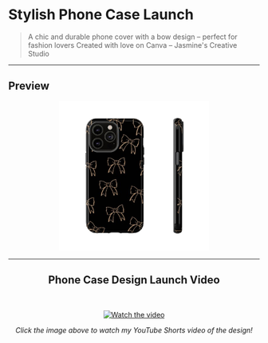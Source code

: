 # Stylish Phone Case Launch

> A chic and durable phone cover with a bow design – perfect for fashion lovers 
> Created with love on Canva – Jasmine's Creative Studio 

---

##  Preview

<p align="center">
  <img src="Creative-Design/Phone-Covers/stylish-phone-case-with-bow-design-durable-phone-cover-trendy-accessory-for-fashion-lovers-gift-for-her-cute-tech-protection-removebg-preview.png" width="300" alt="Phone Cover Design" />
</p>

---


<h2 align="center"> Phone Case Design Launch Video</h2>
<br>
<p align="center">
  <a href="https://youtube.com/shorts/MGsWa8esrao?feature=share" target="_blank">
    <img src="https://img.youtube.com/vi/MGsWa8esrao/hqdefault.jpg" alt="Watch the video" />
  </a>
</p>

<p align="center"><i>Click the image above to watch my YouTube Shorts video of the design!</i></p>

